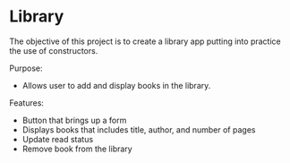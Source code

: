 # Library

The objective of this project is to create a library app putting into practice the use of constructors. 

Purpose:
- Allows user to add and display books in the library.

Features: 
- Button that brings up a form
- Displays books that includes title, author, and number of pages
- Update read status
- Remove book from the library

